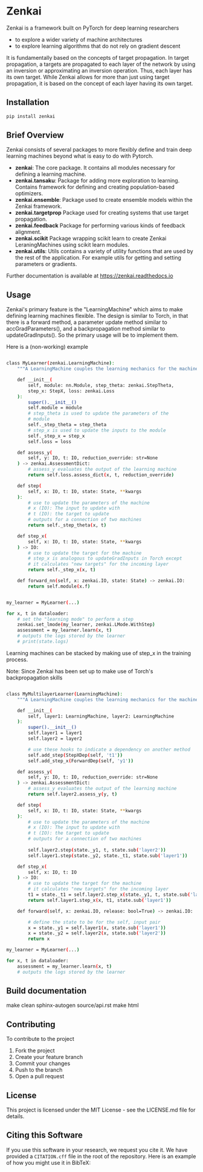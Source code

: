 # Zenkai

Zenkai is a framework built on PyTorch for deep learning researchers 
- to explore a wider variety of machine architectures
- to explore learning algorithms that do not rely on gradient descent

It is fundamentally based on the concepts of target propagation. In target propagation, a targets are propagated to each layer of the network by using an inversion or approximating an inversion operation. Thus, each layer has its own target. While Zenkai allows for more than just using target propagation, it is based on the concept of each layer having its own target.

## Installation

```bash
pip install zenkai
```

## Brief Overview

Zenkai consists of several packages to more flexibly define and train deep learning machines beyond what is easy to do with Pytorch.

- **zenkai**: The core package. It contains all modules necessary for defining a learning machine.
- **zenkai.tansaku**: Package for adding more exploration to learning. Contains framework for defining and creating population-based optimizers.
- **zenkai.ensemble**: Package used to create ensemble models within the Zenkai framework.
- **zenkai.targetprop** Package used for creating systems that use target propagation.
- **zenkai.feedback** Package for performing various kinds of feedback alignment. 
- **zenkai.scikit** Package wrapping scikit learn to create Zenkai LeraningMachines using scikit learn modules. 
- **zenkai.utils**: Utils contains a variety of utility functions that are used by the rest of the application. For example utils for getting and setting parameters or gradients.

Further documentation is available at https://zenkai.readthedocs.io

## Usage

Zenkai's primary feature is the "LearningMachine" which aims to make defining learning machines flexible. The design is similar to Torch, in that there is a forward method, a parameter update method similar to accGradParameters(), and a backpropagation method similar to updateGradInputs(). So the primary usage will be to implement them.

Here is a (non-working) example
```bash

class MyLearner(zenkai.LearningMachine):
    """A LearningMachine couples the learning mechanics for the machine with its internal mechanics."""

    def __init__(
        self, module: nn.Module, step_theta: zenkai.StepTheta, 
        step_x: StepX, loss: zenkai.Loss
    ):
        super().__init__()
        self.module = module
        # step_theta is used to update the parameters of the
        # module
        self._step_theta = step_theta
        # step_x is used to update the inputs to the module
        self._step_x = step_x
        self.loss = loss

    def assess_y(
        self, y: IO, t: IO, reduction_override: str=None
    ) -> zenkai.AssessmentDict:
        # assess_y evaluates the output of the learning machine
        return self.loss.assess_dict(x, t, reduction_override)

    def step(
        self, x: IO, t: IO, state: State, **kwargs
    ):
        # use to update the parameters of the machine
        # x (IO): The input to update with
        # t (IO): the target to update
        # outputs for a connection of two machines
        return self._step_theta(x, t)

    def step_x(
        self, x: IO, t: IO, state: State, **kwargs
    ) -> IO:
        # use to update the target for the machine
        # step_x is analogous to updateGradInputs in Torch except
        # it calculates "new targets" for the incoming layer
        return self._step_x(x, t)

    def forward_nn(self, x: zenkai.IO, state: State) -> zenkai.IO:
        return self.module(x.f)


my_learner = MyLearner(...)

for x, t in dataloader:
    # set the "learning mode" to perform a step
    zenkai.set_lmode(my_learner, zenkai.LMode.WithStep)
    assessment = my_learner.learn(x, t)
    # outputs the logs stored by the learner
    # print(state.logs)

```

Learning machines can be stacked by making use of step_x in the training process. 

Note: Since Zenkai has been set up to make use of Torch's backpropagation skills

```bash

class MyMultilayerLearner(LearningMachine):
    """A LearningMachine couples the learning mechanics for the machine with its internal mechanics."""

    def __init__(
        self, layer1: LearningMachine, layer2: LearningMachine
    ):
        super().__init__()
        self.layer1 = layer1
        self.layer2 = layer2

        # use these hooks to indicate a dependency on another method
        self.add_step(StepXDep(self, 't1'))
        self.add_step_x(ForwardDep(self, 'y1'))

    def assess_y(
        self, y: IO, t: IO, reduction_override: str=None
    ) -> zenkai.AssessmentDict:
        # assess_y evaluates the output of the learning machine
        return self.layer2.assess_y(y, t)

    def step(
        self, x: IO, t: IO, state: State, **kwargs
    ):
        # use to update the parameters of the machine
        # x (IO): The input to update with
        # t (IO): the target to update
        # outputs for a connection of two machines
        
        self.layer2.step(state._y1, t, state.sub('layer2'))
        self.layer1.step(state._y2, state._t1, state.sub('layer1'))

    def step_x(
        self, x: IO, t: IO
    ) -> IO:
        # use to update the target for the machine
        # it calculates "new targets" for the incoming layer
        t1 = state._t1 = self.layer2.step_x(state._y1, t, state.sub('layer1'))
        return self.layer1.step_x(x, t1, state.sub('layer1'))

    def forward(self, x: zenkai.IO, release: bool=True) -> zenkai.IO:

        # define the state to be for the self, input pair
        x = state._y1 = self.layer1(x, state.sub('layer1'))
        x = state._y2 = self.layer2(x, state.sub('layer2'))
        return x

my_learner = MyLearner(...)

for x, t in dataloader:
    assessment = my_learner.learn(x, t)
    # outputs the logs stored by the learner

```

## Build documentation

make clean
sphinx-autogen source/api.rst
make html


## Contributing

To contribute to the project

1. Fork the project
2. Create your feature branch
3. Commit your changes
4. Push to the branch
5. Open a pull request

## License

This project is licensed under the MIT License - see the LICENSE.md file for details.

## Citing this Software

If you use this software in your research, we request you cite it. We have provided a `CITATION.cff` file in the root of the repository. Here is an example of how you might use it in BibTeX:
